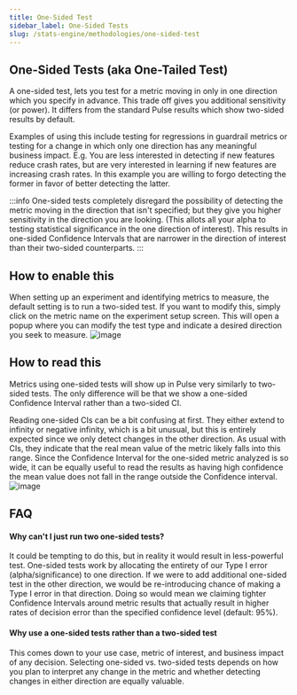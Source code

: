 ```yaml
---
title: One-Sided Test
sidebar_label: One-Sided Tests
slug: /stats-engine/methodologies/one-sided-test
---
```


## One-Sided Tests (aka One-Tailed Test)

A one-sided test, lets you test for a metric moving in only in one direction which you specify in advance. This trade off gives you additional sensitivity (or power). It differs from the standard Pulse results which show two-sided results by default. 

Examples of using this include testing for regressions in guardrail metrics or testing for a change in which only one direction has any meaningful business impact. E.g. You are less interested in detecting if new features reduce crash rates, but are very interested in learning if new features are increasing crash rates. In this example you are willing to forgo detecting the former in favor of better detecting the latter. 

:::info
One-sided tests completely disregard the possibility of detecting the metric moving in the direction that isn't specified; but they give you higher sensitivity in the direction you are looking. (This allots all your alpha to testing statistical significance in the one direction of interest). This results in one-sided Confidence Intervals that are narrower in the direction of interest than their two-sided counterparts.
:::

## How to enable this

When setting up an experiment and identifying metrics to measure, the default setting is to run a two-sided test. If you want to modify this, simply click on the metric name on the experiment setup screen. This will open a popup where you can modify the test type and indicate a desired direction you seek to measure.
![image](https://github.com/statsig-io/docs/assets/31516123/8df18328-5248-41a1-8e83-6ee0fb55031d)


## How to read this

Metrics using one-sided tests will show up in Pulse very similarly to two-sided tests. The only difference will be that we show a one-sided Confidence Interval rather than a two-sided CI. 

Reading one-sided CIs can be a bit confusing at first. They either extend to infinity or negative infinity, which is a bit unusual, but this is entirely expected since we only detect changes in the other direction. As usual with CIs, they indicate that the real mean value of the metric likely falls into this range. Since the Confidence Interval for the one-sided metric analyzed is so wide, it can be equally useful to read the results as having high confidence the mean value does not fall in the range outside the Confidence interval.
![image](https://github.com/statsig-io/docs/assets/31516123/0e5a8cb5-fa53-4171-9361-80b8f6adc4f7)


## FAQ

#### Why can't I just run two one-sided tests?
It could be tempting to do this, but in reality it would result in less-powerful test. One-sided tests work by allocating the entirety of our Type I error (alpha/significance) to one direction. If we were to add additional one-sided test in the other direction, we would be re-introducing chance of making a Type I error in that direction. Doing so would mean we claiming tighter Confidence Intervals around metric results that actually result in higher rates of decision error than the specified confidence level (default: 95%).

#### Why use a one-sided tests rather than a two-sided test
This comes down to your use case, metric of interest, and business impact of any decision. Selecting one-sided vs. two-sided tests depends on how you plan to interpret any change in the metric and whether detecting changes in either direction are equally valuable.
